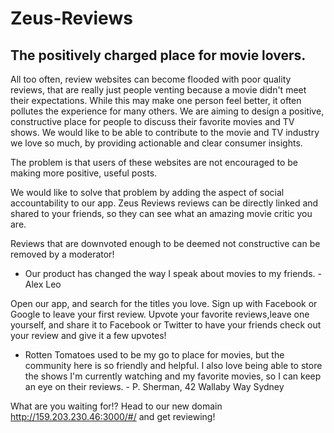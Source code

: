# Zeus-Reviews

## The positively charged place for movie lovers.

All too often, review websites can become flooded with poor quality reviews, that are really just people venting because a movie didn't meet their expectations. While this may make one person feel better, it often pollutes the experience for many others. We are aiming to design a positive, constructive place for people to discuss their favorite movies and TV shows. We would like to be able to contribute to the movie and TV industry we love so much, by providing actionable and clear consumer insights.

The problem is that users of these websites are not encouraged to be making more positive, useful posts.

We would like to solve that problem by adding the aspect of social accountability to our app. Zeus Reviews reviews can be directly linked and shared to your friends, so they can see what an amazing movie critic you are.

Reviews that are downvoted enough to be deemed not constructive can be removed by a moderator!

- Our product has changed the way I speak about movies to my friends. - Alex Leo

Open our app, and search for the titles you love. Sign up with Facebook or Google to leave your first review. Upvote your favorite reviews,leave one yourself, and share it to Facebook or Twitter to have your friends check out your review and give it a few upvotes!

- Rotten Tomatoes used to be my go to place for movies, but the community here is so friendly and helpful. I also love being able to store the shows I'm currently watching and my favorite movies, so I can keep an eye on their reviews. - P. Sherman, 42 Wallaby Way Sydney

What are you waiting for!? Head to our new domain http://159.203.230.46:3000/#/ and get reviewing!